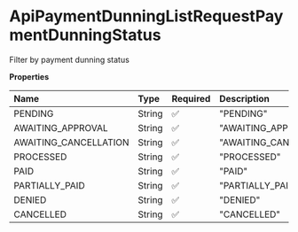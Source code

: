 # ApiPaymentDunningListRequestPaymentDunningStatus

Filter by payment dunning status

**Properties**

| Name                  | Type   | Required | Description             |
| :-------------------- | :----- | :------- | :---------------------- |
| PENDING               | String | ✅       | "PENDING"               |
| AWAITING_APPROVAL     | String | ✅       | "AWAITING_APPROVAL"     |
| AWAITING_CANCELLATION | String | ✅       | "AWAITING_CANCELLATION" |
| PROCESSED             | String | ✅       | "PROCESSED"             |
| PAID                  | String | ✅       | "PAID"                  |
| PARTIALLY_PAID        | String | ✅       | "PARTIALLY_PAID"        |
| DENIED                | String | ✅       | "DENIED"                |
| CANCELLED             | String | ✅       | "CANCELLED"             |

<!-- This file was generated by liblab | https://liblab.com/ -->
